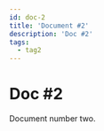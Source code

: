 ```yaml
---
id: doc-2
title: 'Document #2'
description: 'Doc #2'
tags:
  - tag2
---
```


# Doc #2

Document number two.
